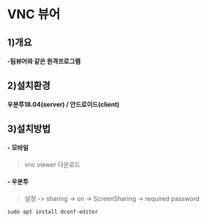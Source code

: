 # VNC 뷰어

## 1)개요
#### -팀뷰어와 같은 원격프로그램

## 2)설치환경
#### 우분투18.04(server) / 안드로이드(client)
    
## 3)설치방법
#### - 모바일

> vnc viewer 다운로드

#### - 우분투  
> 설정 -> sharing -> on -> ScreenSharing -> required password

`sudo apt install dconf-editor`
